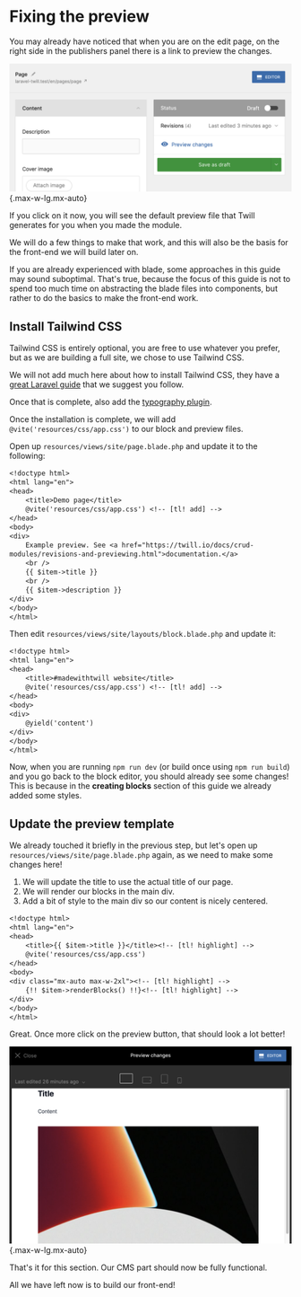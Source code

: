 # Fixing the preview

You may already have noticed that when you are on the edit page, on the right side in the publishers panel there is a
link to preview the changes.

<!-- <div class="max-w-lg mx-auto"></div> -->
![Twill publisher panel](./assets/publisher-panel.png){.max-w-lg.mx-auto}

If you click on it now, you will see the default preview file that Twill generates for you when you made the module.

We will do a few things to make that work, and this will also be the basis for the front-end we will build later on.

If you are already experienced with blade, some approaches in this guide may sound suboptimal. That's true, because the
focus of this guide is not to spend too much time on abstracting the blade files into components, but rather to do the
basics to make the front-end work.

## Install Tailwind CSS

Tailwind CSS is entirely optional, you are free to use whatever you prefer, but as we are building a full site, we chose
to use Tailwind CSS.

We will not add much here about how to install Tailwind CSS, they have a 
[great Laravel guide](https://tailwindcss.com/docs/guides/laravel) that we suggest you follow.

Once that is complete, also add the [typography plugin](https://tailwindcss.com/docs/typography-plugin).

Once the installation is complete, we will add `@vite('resources/css/app.css')` to our block and preview files.

Open up `resources/views/site/page.blade.php` and update it to the following:

```blade
<!doctype html>
<html lang="en">
<head>
    <title>Demo page</title>
    @vite('resources/css/app.css') <!-- [tl! add] -->
</head>
<body>
<div>
    Example preview. See <a href="https://twill.io/docs/crud-modules/revisions-and-previewing.html">documentation.</a>
    <br />
    {{ $item->title }}
    <br />
    {{ $item->description }}
</div>
</body>
</html>
```

Then edit `resources/views/site/layouts/block.blade.php` and update it:

```blade
<!doctype html>
<html lang="en">
<head>
    <title>#madewithtwill website</title>
    @vite('resources/css/app.css') <!-- [tl! add] -->
</head>
<body>
<div>
    @yield('content')
</div>
</body>
</html>
```

Now, when you are running `npm run dev` (or build once using `npm run build`) and you go back to the block editor, you
should already see some changes! This is because in the **creating blocks** section of this guide we already added
some styles.

## Update the preview template

We already touched it briefly in the previous step, but let's open up `resources/views/site/page.blade.php` again, as we
need to make some changes here!

1. We will update the title to use the actual title of our page.
2. We will render our blocks in the main div.
3. Add a bit of style to the main div so our content is nicely centered.

```blade
<!doctype html>
<html lang="en">
<head>
    <title>{{ $item->title }}</title><!-- [tl! highlight] -->
    @vite('resources/css/app.css')
</head>
<body>
<div class="mx-auto max-w-2xl"><!-- [tl! highlight] -->
    {!! $item->renderBlocks() !!}<!-- [tl! highlight] -->
</div>
</body>
</html>
```

Great. Once more click on the preview button, that should look a lot better!

<!-- <div class="max-w-lg mx-auto"></div> -->
![Twill page module preview](./assets/preview-example.png){.max-w-lg.mx-auto}

That's it for this section. Our CMS part should now be fully functional.

All we have left now is to build our front-end!


